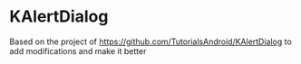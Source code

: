 # KAlertDialog
Based on the project of https://github.com/TutorialsAndroid/KAlertDialog to add modifications and make it better
